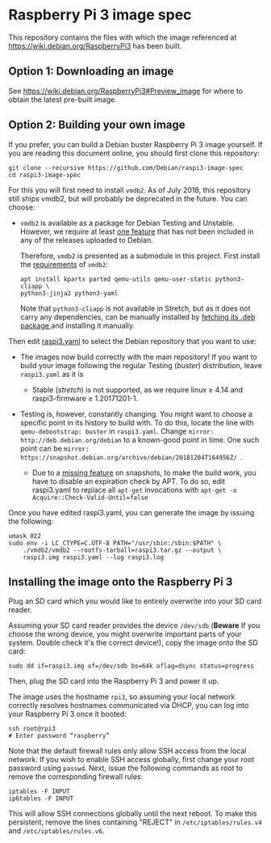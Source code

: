 # Raspberry Pi 3 image spec

This repository contains the files with which the image referenced at
https://wiki.debian.org/RaspberryPi3 has been built.

## Option 1: Downloading an image

See https://wiki.debian.org/RaspberryPi3#Preview_image for where to obtain the latest pre-built image.

## Option 2: Building your own image

If you prefer, you can build a Debian buster Raspberry Pi 3 image
yourself. If you are reading this document online, you should first
clone this repository:

```shell
git clone --recursive https://github.com/Debian/raspi3-image-spec
cd raspi3-image-spec
```

For this you will first need to install `vmdb2`. As of July 2018, this
repository still ships vmdb2, but will probably be deprecated in the
future. You can choose:

<!-- - `vmdb2` is available as a package for Testing and Unstable. If your -->
<!--   Debian system is either, quite probably installing it systemwide is -->
<!--   the easiest and most recommended way. -->
- `vmdb2` is available as a package for Debian Testing and
  Unstable. However, we require at least [one
  feature](http://git.liw.fi/vmdb2/commit/?id=474cd53826fda5a571cca8b5dda7cf949291dd62)
  that has not been included in any of the releases uploaded to
  Debian.

  Therefore, `vmdb2` is presented as a submodule in this
  project. First install the
  [requirements](http://git.liw.fi/vmdb2/tree/README) of `vmdb2`:

	```shell
	apt install kpartx parted qemu-utils qemu-user-static python3-cliapp \
    python3-jinja2 python3-yaml
	```

  Note that `python3-cliapp` is not available in Stretch, but as it
  does not carry any dependencies, can be manually installed by
  [fetching its .deb package ](https://packages.debian.org/buster/python3-cliapp)
  and installing it manually.

Then edit [raspi3.yaml](raspi3.yaml) to select the Debian repository that you
want to use:

- The images now build correctly with the main repository! If you want
  to build your image following the regular Testing (*buster*)
  distribution, leave `raspi3.yaml` as it is
    - Stable (*stretch*) is not supported, as we require linux ≥ 4.14
      and raspi3-firmware ≥ 1.20171201-1.

- Testing is, however, constantly changing. You might want to choose a
  specific point in its history to build with. To do this, locate the
  line with `qemu-debootstrap: buster` in `raspi3.yaml`. Change
  `mirror: http://deb.debian.org/debian` to a known-good point in
  time. One such point can be `mirror:
  https://snapshot.debian.org/archive/debian/20181204T164956Z/ `.
    - Due to a
      [missing feature](https://bugs.debian.org/cgi-bin/bugreport.cgi?bug=763419)
      on snapshots, to make the build work, you have to disable an
      expiration check by APT. To do so, edit raspi3.yaml to replace
      all `apt-get` invocations with `apt-get -o
      Acquire::Check-Valid-Until=false`

Once you have edited raspi3.yaml, you can generate the image by
issuing the following:

```shell
umask 022
sudo env -i LC_CTYPE=C.UTF-8 PATH="/usr/sbin:/sbin:$PATH" \
    ./vmdb2/vmdb2 --rootfs-tarball=raspi3.tar.gz --output \
	raspi3.img raspi3.yaml --log raspi3.log
```

## Installing the image onto the Raspberry Pi 3

Plug an SD card which you would like to entirely overwrite into your SD card reader.

Assuming your SD card reader provides the device `/dev/sdb`
(**Beware** If you choose the wrong device, you might overwrite
important parts of your system.  Double check it's the correct
device!), copy the image onto the SD card:

```shell
sudo dd if=raspi3.img of=/dev/sdb bs=64k oflag=dsync status=progress
```

Then, plug the SD card into the Raspberry Pi 3 and power it up.

The image uses the hostname `rpi3`, so assuming your local network
correctly resolves hostnames communicated via DHCP, you can log into
your Raspberry Pi 3 once it booted:

```shell
ssh root@rpi3
# Enter password “raspberry”
```

Note that the default firewall rules only allow SSH access from the local
network. If you wish to enable SSH access globally, first change your root
password using `passwd`. Next, issue the following commands as root to remove
the corresponding firewall rules:

```shell
iptables -F INPUT
ip6tables -F INPUT
```

This will allow SSH connections globally until the next reboot. To make this
persistent, remove the lines containing "REJECT" in `/etc/iptables/rules.v4` and
`/etc/iptables/rules.v6`.


